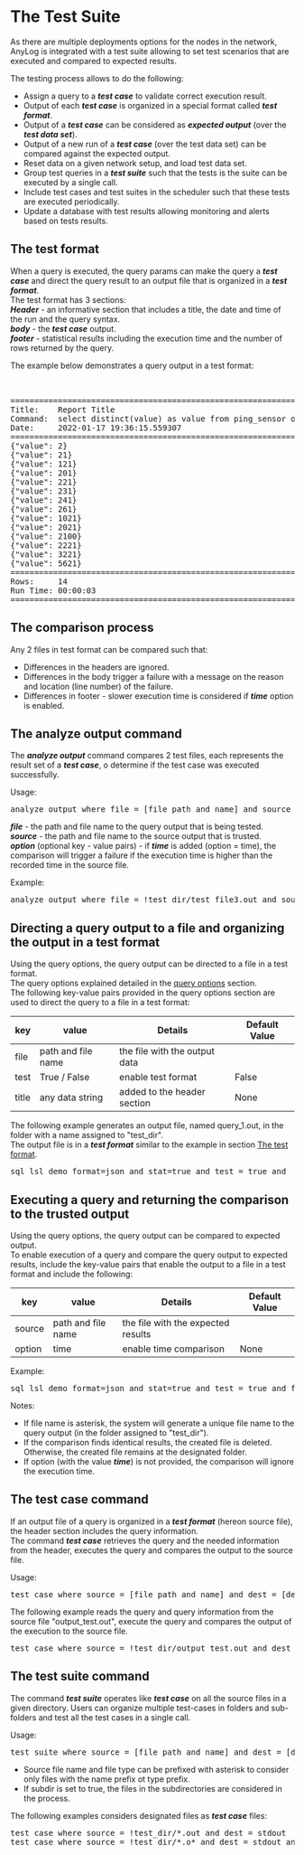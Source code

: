 # The Test Suite

As there are multiple deployments options for the nodes in the network, AnyLog is integrated with a test suite allowing
to set test scenarios that are executed and compared to expected results.  

The testing process allows to do the following:
* Assign a query to a ***test case*** to validate correct execution result.
* Output of each ***test case*** is organized in a special format called ***test format***.
* Output of a ***test case*** can be considered as ***expected output*** (over the ***test data set***).   
* Output of a new run of a ***test case*** (over the test data set) can be compared against the expected output.
* Reset data on a given network setup, and load test data set.
* Group test queries in a ***test suite*** such that the tests is the suite can be executed by a single call.
* Include test cases and test suites in the scheduler such that these tests are executed periodically.
* Update a database with test results allowing monitoring and alerts based on tests results.

## The test format

When a query is executed, the query params can make the query a ***test case*** and direct the query result to an output
file that is organized in a ***test format***.    
The test format has 3 sections:  
***Header*** - an informative section that includes a title, the date and time of the run and the query syntax.  
***body*** - the ***test case*** output.  
***footer*** - statistical results including the execution time and the number of rows returned by the query.  

The example below demonstrates a query output in a test format:
<pre> 

==========================================================================
Title:    Report Title
Command:  select distinct(value) as value from ping_sensor order by value 
Date:     2022-01-17 19:36:15.559307
==========================================================================
{"value": 2}
{"value": 21}
{"value": 121}
{"value": 201}
{"value": 221}
{"value": 231}
{"value": 241}
{"value": 261}
{"value": 1021}
{"value": 2021}
{"value": 2100}
{"value": 2221}
{"value": 3221}
{"value": 5621}
==========================================================================
Rows:     14
Run Time: 00:00:03
==========================================================================
</pre>  

## The comparison process

Any 2 files in test format can be compared such that:
* Differences in the headers are ignored.
* Differences in the body trigger a failure with a message on the reason and location (line number) of the failure.
* Differences in footer - slower execution time is considered if ***time*** option is enabled.


## The analyze output command

The ***analyze output*** command compares 2 test files, each represents the result set of a ***test case***, 
o determine if the test case was executed successfully.  

Usage:
<pre>
analyze output where file = [file path and name] and source = [file path and name] and option = time
</pre> 

***file*** - the path and file name to the query output that is being tested.   
***source*** - the path and file name to the source output that is trusted.  
***option*** (optional key - value pairs) - if ***time*** is added (option = time), the comparison will trigger a failure 
if the execution time is higher than the recorded time in the source file.  

Example:
<pre>
analyze output where file = !test_dir/test_file3.out and source = !test_dir/test_file2.out and include = time
</pre> 

## Directing a query output to a file and organizing the output in a test format

Using the query options, the query output can be directed to a file in a test format.  
The query options explained detailed in the [query options](https://github.com/AnyLog-co/documentation/blob/master/queries.md#query-options) section.  
The following key-value pairs provided in the query options section are used to direct the query to a file in a test format:

| key    | value           | Details                          | Default Value |
| ------ | --------------- | -------------------------------- | --------------|
| file   | path and file name | the file with the output data |               |
| test   | True / False       | enable test format            | False         |
| title  | any data string    | added to the header section   | None          |

The following example generates an output file, named query_1.out, in the folder with a name assigned to "test_dir".  
The output file is in a ***test format*** similar to the example in section [The test format](#the-test-format).
<pre>
sql lsl_demo format=json and stat=true and test = true and  file = !test_dir\query_1.out and title = "Data set #35" "select distinct(value) as value from ping_sensor order by value"
</pre> 

## Executing a query and returning the comparison to the trusted output

Using the query options, the query output can be compared to expected output.  
To enable execution of a query and compare the query output to expected results, include the key-value pairs that enable the output
to a file in a test format and include the following:

| key    | value           | Details                          | Default Value |
| ------ | --------------- | -------------------------------- | --------------|
| source   | path and file name | the file with the expected results |        |
| option   | time       | enable time comparison       | None          |

Example:

<pre>
sql lsl_demo format=json and stat=true and test = true and file = !test_dir\* and source= !test_dir\query_1.out and title = "Data set #35" "select distinct(value) as value from ping_sensor order by value"
</pre> 

Notes:
* If file name is asterisk, the system will generate a unique file name to the query output (in the folder assigned to "test_dir").
* If the comparison finds identical results, the created file is deleted. Otherwise, the created file remains at the designated folder.
* If option (with the value ***time***) is not provided, the comparison will ignore the execution time.

## The test case command

If an output file of a query is organized in a ***test format*** (hereon source file), the header section includes the query information.  
The command ***test case*** retrieves the query and the needed information from the header, executes the query and
compares the output to the source file.  

Usage:
<pre>
test case where source = [file path and name] and dest = [destination for messages]
</pre> 

The following example reads the query and query information from the source file "output_test.out", execute the query and 
compares the output of the execution to the source file.
<pre>
test case where source = !test_dir/output_test.out and dest = stdout
</pre> 

## The test suite command

The command ***test suite*** operates like ***test case*** on all the source files in a given directory.
Users can organize multiple test-cases in folders and sub-folders and test all the test cases in a single call.

Usage:
<pre>
test suite where source = [file path and name] and dest = [destination for messages] and subdir = [true/false]
</pre> 
* Source file name and file type can be prefixed with asterisk to consider only files with the name prefix ot type prefix.  
* If subdir is set to true, the files in the subdirectories are considered in the process.

The following examples considers designated files as ***test case*** files: 
<pre>
test case where source = !test_dir/*.out and dest = stdout
test case where source = !test_dir/*.o* and dest = stdout and subdir = true
</pre> 


